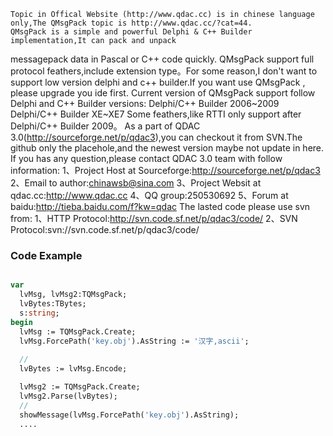     Topic in Offical Website (http://www.qdac.cc) is in chinese language only,The QMsgPack topic is http://www.qdac.cc/?cat=44.
    QMsgPack is a simple and powerful Delphi & C++ Builder implementation,It can pack and unpack 
messagepack data in Pascal or C++ code quickly.
    QMsgPack support full protocol feathers,include extension type。For some reason,I don't want to
support low version delphi and c++ builder.If you want use QMsgPack , please upgrade you ide first.
    Current version of QMsgPack support follow Delphi and C++ Builder versions:
    Delphi/C++ Builder 2006~2009
    Delphi/C++ Builder XE~XE7
    Some feathers,like RTTI only support after Delphi/C++ Builder 2009。
    As a part of QDAC 3.0(http://sourceforge.net/p/qdac3),you can checkout it from SVN.The github 
only the placehole,and the newest version maybe not update in here.
    If you has any question,please contact QDAC 3.0 team with follow information:
    1、Project Host at Sourceforge:http://sourceforge.net/p/qdac3
    2、Email to author:chinawsb@sina.com
    3、Project Websit at qdac.cc:http://www.qdac.cc
    4、QQ group:250530692
    5、Forum at baidu:http://tieba.baidu.com/f?kw=qdac
    The lasted code please use svn from:
    1、HTTP Protocol:http://svn.code.sf.net/p/qdac3/code/
    2、SVN Protocol:svn://svn.code.sf.net/p/qdac3/code/
    
### Code Example
```Pascal

var
  lvMsg, lvMsg2:TQMsgPack;
  lvBytes:TBytes;
  s:string;
begin
  lvMsg := TQMsgPack.Create;
  lvMsg.ForcePath('key.obj').AsString := '汉字,ascii';
    
  //
  lvBytes := lvMsg.Encode;

  lvMsg2 := TQMsgPack.Create;
  lvMsg2.Parse(lvBytes);
  //
  showMessage(lvMsg.ForcePath('key.obj').AsString);
  ....
  
  ```
